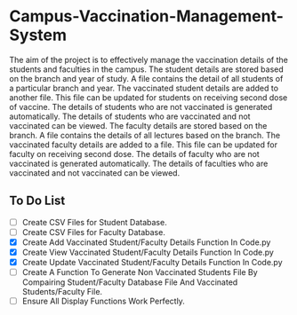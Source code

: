 # Campus-Vaccination-Management-System

The aim of the project is to effectively manage the vaccination details of the students and faculties in the campus. 
The student details are stored based on the branch and year of study. 
A file contains the detail of all students of a particular branch and year. 
The vaccinated student details are added to another file. This file can be updated for students on receiving second dose of vaccine. 
The details of students who are not vaccinated is generated automatically.
The details of students who are vaccinated and not vaccinated can be viewed.
The faculty details are stored based on the branch. 
A file contains the details of all lectures based on the branch.
The vaccinated faculty details are added to a file. This file can be updated for faculty on receiving second dose. 
The details of faculty who are not vaccinated is generated automatically. 
The details of faculties who are vaccinated and not vaccinated can be viewed.
 
## To Do List
- [ ] Create CSV Files for Student Database.
- [ ] Create CSV Files for Faculty Database.
- [x] Create Add Vaccinated Student/Faculty Details Function In Code.py
- [x] Create View Vaccinated Student/Faculty Details Function In Code.py
- [x] Create Update Vaccinated Student/Faculty Details Function In Code.py
- [ ] Create A Function To Generate Non Vaccinated Students File By Compairing Student/Faculty Database File And Vaccinated Students/Faculty File.
- [ ] Ensure All Display Functions Work Perfectly.
